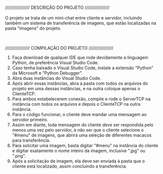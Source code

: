 //////////////// DESCRIÇÃO DO PROJETO //////////////// <br><br>
O projeto se trata de um mini-chat entre cliente e servidor, incluindo também um sistema de transferência de imagens, que estão localizadas na pasta "imagens" do projeto.
<br><br><br>


//////////////// COMPILAÇÃO DO PROJETO //////////////// <br>
1. Faça download de qualquer IDE que rode devidamente a linguagem Python, de preferência Visual Studio Code.
2. Caso tenha baixado o Visual Studio Code, instale a extensão "Python" da Microsoft e "Python Debugger".
3. Abra duas instâncias do Visual Studio Code.
4. Após abrir essas instâncias, abra a pasta com todos os arquivos do projeto em uma dessas instâncias, e na outra coloque apenas o ClienteTCP.
5. Para ambos estabelecerem conexão, compile e rode o ServerTCP na instância com todos os arquivos e depois o ClienteTCP na outra instância.
6. Para o código funcionar, o cliente deve mandar uma mensagem ao servidor primeiro.
7. Assim em diante, toda mensagem do cliente deve ser respondida pelo menos uma vez pelo servidor, à não ser que o cliente selecione o "#menu" de imagens, que abrirá uma seleção de diferentes macacos para transferência.
8. Para solicitar uma imagem, basta digitar "#menu" na instância do cliente e digitar exatamente o nome inteiro da imagem, inclusive ".jpg" ou ".png".
9. Após a solicitação de imagem, ela deve ser enviada à pasta que o cliente está localizado, assim concluindo a transferência.
<br><br><br><br><br>
